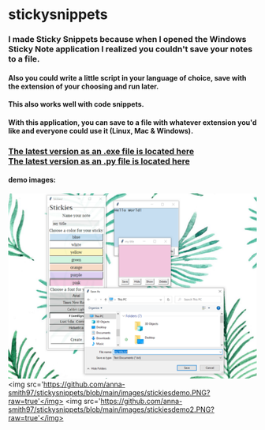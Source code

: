 # stickysnippets
<h3>
I made Sticky Snippets because when I opened the Windows Sticky Note application I realized you couldn't save your notes to a file.<br>
</h3>
<h4>
Also you could write a little script in your language of choice, save with the extension of your choosing and run later.<br>
</h4>
<h4>
This also works well with code snippets.<br>
</h4>
<h4>
With this application, you can save to a file with whatever extension you'd like and everyone could use it (Linux, Mac & Windows).<br>
</h4>
<h3>
<a href="https://github.com/anna-smith97/stickysnippets/blob/main/Stickies_latest-version.exe">The latest version as an .exe file is located here</a><br>
<a href="https://github.com/anna-smith97/stickysnippets/blob/main/pythonfiles/Version1C.py">The latest version as an .py file is located here</a>
</h3>
<h4> demo images: </h4>

<img src='https://github.com/anna-smith97/stickysnippets/blob/main/images/stickiesdemo3.PNG?raw=true'></img>
<img src='https://github.com/anna-smith97/stickysnippets/blob/main/images/stickiesdemo.PNG?raw=true'</img>
<img src='https://github.com/anna-smith97/stickysnippets/blob/main/images/stickiesdemo2.PNG?raw=true'</img>



